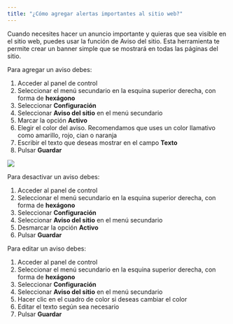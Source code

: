 ```yaml
---
title: "¿Cómo agregar alertas importantes al sitio web?"
---
```


Cuando necesites hacer un anuncio importante y quieras que sea visible en el sitio web, puedes usar la función de Aviso del sitio. Esta herramienta te permite crear un banner simple que se mostrará en todas las páginas del sitio.

Para agregar un aviso debes:

1) Acceder al panel de control
2) Seleccionar el menú secundario en la esquina superior derecha, con forma de **hexágono**
3) Seleccionar **Configuración**
4) Seleccionar **Aviso del sitio** en el menú secundario
5) Marcar la opción **Activo**
6) Elegir el color del aviso. Recomendamos que uses un color llamativo como amarillo, rojo, cian o naranja
7) Escribir el texto que deseas mostrar en el campo **Texto**
8) Pulsar **Guardar**

<a href="/build/help/006.png">
    <img src="/build/help/006.png" />
</a>

Para desactivar un aviso debes:

1) Acceder al panel de control
2) Seleccionar el menú secundario en la esquina superior derecha, con forma de **hexágono**
3) Seleccionar **Configuración**
4) Seleccionar **Aviso del sitio** en el menú secundario
5) Desmarcar la opción **Activo**
6) Pulsar **Guardar**

Para editar un aviso debes:

1) Acceder al panel de control
2) Seleccionar el menú secundario en la esquina superior derecha, con forma de **hexágono**
3) Seleccionar **Configuración**
4) Seleccionar **Aviso del sitio** en el menú secundario
5) Hacer clic en el cuadro de color si deseas cambiar el color
6) Editar el texto según sea necesario
7) Pulsar **Guardar**
